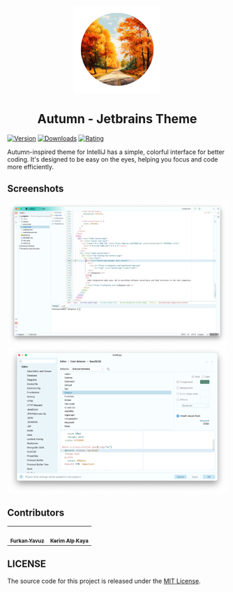 <p align="center">
   <a href="https://plugins.jetbrains.com/plugin/22653-autumn-theme">
    <img src="./icon.png" alt="Logo" width=200>
  </a>
</p>

<h1 align="center">
Autumn - Jetbrains Theme
</h1>

[![Version](https://img.shields.io/jetbrains/plugin/v/22653-autumn-theme.svg?label=Version&style=for-the-badge&logo=jetbrains)](https://plugins.jetbrains.com/plugin/22653-autumn-theme)
[![Downloads](https://img.shields.io/jetbrains/plugin/d/22653-autumn-theme.svg?style=for-the-badge&logo=jetbrains)](https://plugins.jetbrains.com/plugin/22653-autumn-theme)
[![Rating](https://img.shields.io/jetbrains/plugin/r/rating/22653-autumn-theme?label=Rating&style=for-the-badge&logo=jetbrains)](https://plugins.jetbrains.com/plugin/22653-autumn-theme)

<!-- Plugin description -->
Autumn-inspired theme for IntelliJ has a simple, colorful interface for better coding. It's designed to be easy on the eyes, helping you focus and code more efficiently.
<!-- Plugin description end -->

## Screenshots

<img src="./screenshot-1.png" alt="screenshot">
<img src="./screenshot-2.png" alt="screenshot">

## Contributors

<!-- ALL-CONTRIBUTORS-LIST:START - Do not remove or modify this section -->
<!-- prettier-ignore-start -->
<!-- markdownlint-disable -->
<table>
  <tr>
    <td align="center"><a href="https://github.com/furknyavuz"><img src="https://avatars0.githubusercontent.com/u/2248168?s=460&u=435ef6ade0785a7a135ce56cae751fb3ade1d126&v=4" width="100px;" alt=""/><br /><sub><b>Furkan Yavuz</b></sub></a><br /></td>
    <td align="center"><a href="https://github.com/kerimalp"><img src="https://avatars.githubusercontent.com/u/90132495?v=4" width="100px;" alt=""/><br /><sub><b>Kerim Alp Kaya</b></sub></a><br /></td>
  </tr>
</table>

<!-- markdownlint-enable -->
<!-- prettier-ignore-end -->

<!-- ALL-CONTRIBUTORS-LIST:END -->

## LICENSE

The source code for this project is released under the [MIT License](LICENSE).
